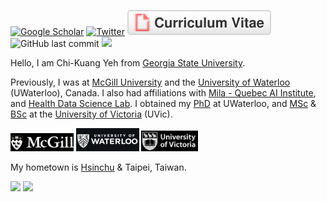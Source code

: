 <!-- comments here
<p>
 <a href="https://scholar.google.ca/citations?user=_v_Vy1sAAAAJ&hl=en">
    <img src="https://img.shields.io/badge/Google-red?style=flat&logo=google&logoColor=white" alt="Google SCholar Badge"/>
  </a>
  <a href="https://twitter.com/chikuang_y">
    <img src="https://img.shields.io/badge/Twitter-white?style=flat&logo=twitter&logoColor=blue" alt="Twitter Badge"/>
  </a>
  <a href="https://chikuang.github.io/CV_YCK_Nov3_24.pdf">
   <img src="img/cv.svg" alt="Curriculum Vitae">
  </a>
</p>
% [![Google Scholar](https://img.shields.io/badge/Google%20Scholar-4285F4.svg?style=for-the-badge&logo=Google-Scholar&logoColor=white)](https://scholar.google.ca/citations?user=_v_Vy1sAAAAJ&hl=en")
% [![ResearchGate](https://img.shields.io/badge/ResearchGate-00CCBB?style=for-the-badge&logo=ResearchGate&logoColor=white )](https://www.researchgate.net/profile/Chi-Kuang-Yeh)
 -->


<div align="left">
 
[![Google Scholar](https://img.shields.io/badge/Google-red?style=flat&logo=google&logoColor=white)](https://scholar.google.ca/citations?user=_v_Vy1sAAAAJ&hl=en")
[![Twitter](https://img.shields.io/badge/Twitter-white?style=flat&logo=twitter&logoColor=blue)](https://twitter.com/chikuang_y)
[![Curriculum Vitae](img/cv.svg)](https://chikuang.github.io/CV_YCK_Nov3_24.pdf)
![GitHub last commit](https://img.shields.io/github/last-commit/chikuang/chikuang)
![](https://komarev.com/ghpvc/?username=your-github-chikuang&color=blue)
</div>

Hello, I am Chi-Kuang Yeh from [Georgia State University](https://www.gsu.edu/). 

Previously, I was at [McGill University](https://www.mcgill.ca/) and the [University of Waterloo](https://uwaterloo.ca/) (UWaterloo), Canada. I also had affiliations with [Mila - Quebec AI Institute](https://mila.quebec/en/chi-kuang-yeh), and [Health Data Science Lab](https://uwaterloo.ca/health-data-science-lab/). I obtained my [PhD](https://uwaterloo.ca) at UWaterloo, and [MSc](https://www.uvic.ca/science/math-statistics/current-students/graduate/programs/masters/index.php) & [BSc](https://www.uvic.ca/undergraduate/programs/undergraduate-programs/pages/mathematics-and-statistics.php) at the [University of Victoria](https://www.uvic.ca) (UVic).

<p align="left">
 <img width="20%" src="img/mcgill-logo.png" />
 <img width="20%" src="img/uw-logo.png" />
 <img width="18%" src="img/uvic-logo.png" />
</p>

My hometown is [Hsinchu](https://en.wikipedia.org/wiki/Hsinchu) & Taipei, Taiwan.

<p align="left">
  <img width="48%" src="https://github-readme-stats-sigma-five.vercel.app/api?username=chikuang&show_icons=true&theme=tokyonight" />
  
  <img width="35%" src="https://github-readme-stats.vercel.app/api/top-langs/?username=chikuang&theme=tokyonight" />
</p>
